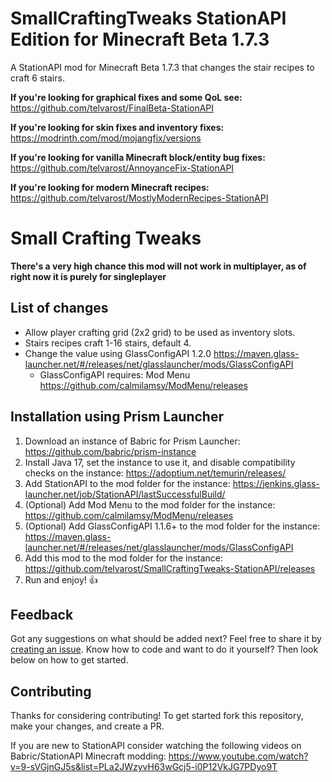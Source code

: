 # SmallCraftingTweaks StationAPI Edition for Minecraft Beta 1.7.3

A StationAPI mod for Minecraft Beta 1.7.3 that changes the stair recipes to craft 6 stairs.

**If you're looking for graphical fixes and some QoL see:** https://github.com/telvarost/FinalBeta-StationAPI

**If you're looking for skin fixes and inventory fixes:** https://modrinth.com/mod/mojangfix/versions

**If you're looking for vanilla Minecraft block/entity bug fixes:** https://github.com/telvarost/AnnoyanceFix-StationAPI

**If you're looking for modern Minecraft recipes:** https://github.com/telvarost/MostlyModernRecipes-StationAPI

# Small Crafting Tweaks

**There's a very high chance this mod will not work in multiplayer, as of right now it is purely for singleplayer**

## List of changes

* Allow player crafting grid (2x2 grid) to be used as inventory slots.
* Stairs recipes craft 1-16 stairs, default 4.
* Change the value using GlassConfigAPI 1.2.0 https://maven.glass-launcher.net/#/releases/net/glasslauncher/mods/GlassConfigAPI
  * GlassConfigAPI requires: Mod Menu https://github.com/calmilamsy/ModMenu/releases

## Installation using Prism Launcher

1. Download an instance of Babric for Prism Launcher: https://github.com/babric/prism-instance
2. Install Java 17, set the instance to use it, and disable compatibility checks on the instance: https://adoptium.net/temurin/releases/
3. Add StationAPI to the mod folder for the instance: https://jenkins.glass-launcher.net/job/StationAPI/lastSuccessfulBuild/
4. (Optional) Add Mod Menu to the mod folder for the instance: https://github.com/calmilamsy/ModMenu/releases
5. (Optional) Add GlassConfigAPI 1.1.6+ to the mod folder for the instance: https://maven.glass-launcher.net/#/releases/net/glasslauncher/mods/GlassConfigAPI
6. Add this mod to the mod folder for the instance: https://github.com/telvarost/SmallCraftingTweaks-StationAPI/releases
7. Run and enjoy! 👍

## Feedback

Got any suggestions on what should be added next? Feel free to share it by [creating an issue](https://github.com/telvarost/SmallCraftingTweaks-StationAPI/issues/new). Know how to code and want to do it yourself? Then look below on how to get started.

## Contributing

Thanks for considering contributing! To get started fork this repository, make your changes, and create a PR. 

If you are new to StationAPI consider watching the following videos on Babric/StationAPI Minecraft modding: https://www.youtube.com/watch?v=9-sVGjnGJ5s&list=PLa2JWzyvH63wGcj5-i0P12VkJG7PDyo9T
